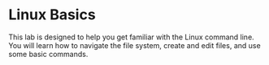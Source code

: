 # Linux Basics

This lab is designed to help you get familiar with the Linux command line. You will learn how to navigate the file system, create and edit files, and use some basic commands.
